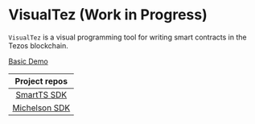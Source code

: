 # VisualTez (Work in Progress)

`VisualTez` is a visual programming tool for writing smart contracts in the Tezos blockchain.

[Basic Demo](https://tezwell.github.io/VisualTez-demo)

| Project repos |
|:-:|
| [SmartTS SDK  ](https://github.com/RomarQ/smartts-sdk) |
| [Michelson SDK](https://github.com/RomarQ/michelson-sdk) |
